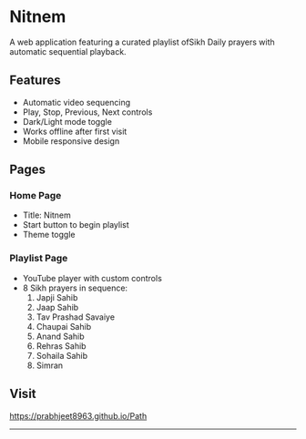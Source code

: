 # Nitnem

A web application featuring a curated playlist ofSikh Daily prayers with automatic sequential playback.

## Features

- Automatic video sequencing
- Play, Stop, Previous, Next controls
- Dark/Light mode toggle
- Works offline after first visit
- Mobile responsive design

## Pages

### Home Page
- Title: Nitnem
- Start button to begin playlist
- Theme toggle

### Playlist Page
- YouTube player with custom controls
- 8 Sikh prayers in sequence:
  1. Japji Sahib
  2. Jaap Sahib
  3. Tav Prashad Savaiye
  4. Chaupai Sahib
  5. Anand Sahib
  6. Rehras Sahib
  7. Sohaila Sahib
  8. Simran

## Visit

https://prabhjeet8963.github.io/Path

---

